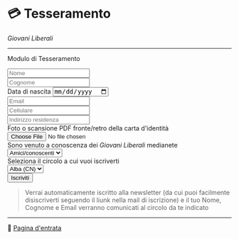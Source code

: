 # :credit_card: Tesseramento 

*Giovani Liberali*

---
Modulo di Tesseramento

<form>
<input type="text" name="nome" placeholder="Nome" />
    <br />
<input type="text" name="cognome" placeholder="Cognome" />
     <br />
<label for="dI">Data di nascita</label>
<input type="date" id="dI" name="birthDate" placeholder="Data di Nascita" />
    <br />
<input type="email" name="email" placeholder="Email" />
    <br />
    <input type="tel" name="tel" placeholder="Cellulare" />
    <br />
<input type="text" name="where" placeholder="Indirizzo residenza" />
    <br />
<label for="fI">Foto o scansione PDF fronte/retro della carta d'identità</label>
<input type="file" name="cId" if="fI" />
    <br />
    <label for="kI">Sono venuto a conoscenza dei <i>Giovani Liberali</i> medianete </label>
    <br />
    <select name="known" id="kI">
        <option value="pas">Amici/conoscenti</option>
        <option value="web">Sito web</option>
        <option value="soc">Social</option>
        <option value="ev">Eventi</option>
        <option value="other">Altro</option>
    </select>
     <br />
    <label for="cI">Seleziona il circolo a cui vuoi iscriverti</label>
        <br />
     <select name="circ" id="cI">
        <option value="01">Alba (CN)</option>
    </select>
        <br />
<input type="submit" value="Iscriviti" />
</form>

> Verrai automaticamente iscritto alla newsletter (da cui puoi facilmente disiscriverti seguendo il liunk nella mail di iscrizione) e il tuo Nome, Cognome e Email verranno comunicati al circolo da te indicato


---

:house_with_garden: [Pagina d'entrata](..)

